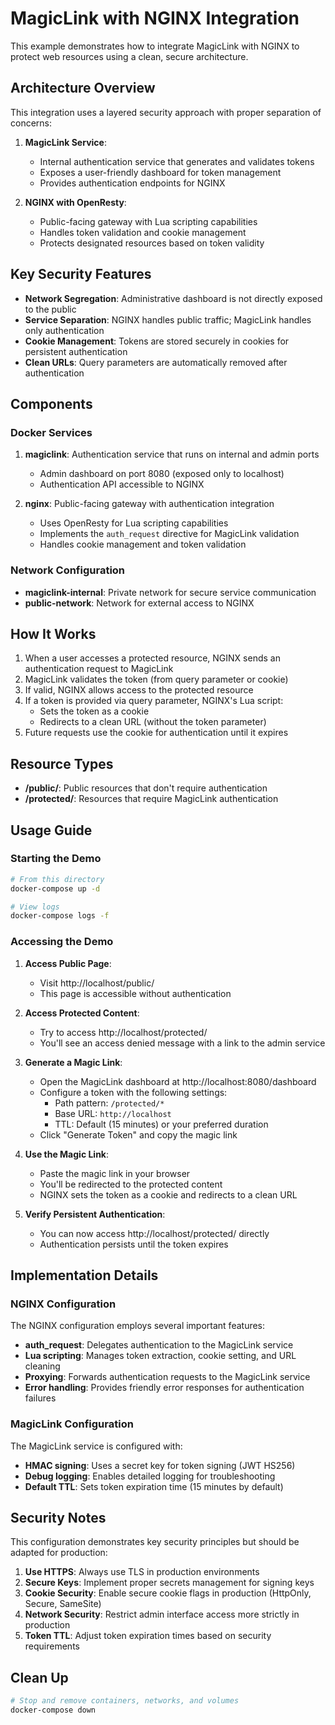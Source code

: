 # MagicLink with NGINX Integration

This example demonstrates how to integrate MagicLink with NGINX to protect web resources using a clean, secure architecture.

## Architecture Overview

This integration uses a layered security approach with proper separation of concerns:

1. **MagicLink Service**: 
   - Internal authentication service that generates and validates tokens
   - Exposes a user-friendly dashboard for token management
   - Provides authentication endpoints for NGINX

2. **NGINX with OpenResty**: 
   - Public-facing gateway with Lua scripting capabilities
   - Handles token validation and cookie management
   - Protects designated resources based on token validity

## Key Security Features

- **Network Segregation**: Administrative dashboard is not directly exposed to the public
- **Service Separation**: NGINX handles public traffic; MagicLink handles only authentication
- **Cookie Management**: Tokens are stored securely in cookies for persistent authentication 
- **Clean URLs**: Query parameters are automatically removed after authentication

## Components

### Docker Services

1. **magiclink**: Authentication service that runs on internal and admin ports
   - Admin dashboard on port 8080 (exposed only to localhost)
   - Authentication API accessible to NGINX

2. **nginx**: Public-facing gateway with authentication integration
   - Uses OpenResty for Lua scripting capabilities
   - Implements the `auth_request` directive for MagicLink validation
   - Handles cookie management and token validation

### Network Configuration

- **magiclink-internal**: Private network for secure service communication
- **public-network**: Network for external access to NGINX

## How It Works

1. When a user accesses a protected resource, NGINX sends an authentication request to MagicLink
2. MagicLink validates the token (from query parameter or cookie)
3. If valid, NGINX allows access to the protected resource
4. If a token is provided via query parameter, NGINX's Lua script:
   - Sets the token as a cookie
   - Redirects to a clean URL (without the token parameter)
5. Future requests use the cookie for authentication until it expires

## Resource Types

- **/public/**: Public resources that don't require authentication
- **/protected/**: Resources that require MagicLink authentication

## Usage Guide

### Starting the Demo

```bash
# From this directory
docker-compose up -d

# View logs
docker-compose logs -f
```

### Accessing the Demo

1. **Access Public Page**: 
   - Visit http://localhost/public/
   - This page is accessible without authentication

2. **Access Protected Content**:
   - Try to access http://localhost/protected/
   - You'll see an access denied message with a link to the admin service

3. **Generate a Magic Link**:
   - Open the MagicLink dashboard at http://localhost:8080/dashboard
   - Configure a token with the following settings:
     - Path pattern: `/protected/*`
     - Base URL: `http://localhost`
     - TTL: Default (15 minutes) or your preferred duration
   - Click "Generate Token" and copy the magic link

4. **Use the Magic Link**:
   - Paste the magic link in your browser
   - You'll be redirected to the protected content
   - NGINX sets the token as a cookie and redirects to a clean URL

5. **Verify Persistent Authentication**:
   - You can now access http://localhost/protected/ directly
   - Authentication persists until the token expires

## Implementation Details

### NGINX Configuration

The NGINX configuration employs several important features:

- **auth_request**: Delegates authentication to the MagicLink service
- **Lua scripting**: Manages token extraction, cookie setting, and URL cleaning
- **Proxying**: Forwards authentication requests to the MagicLink service
- **Error handling**: Provides friendly error responses for authentication failures

### MagicLink Configuration

The MagicLink service is configured with:

- **HMAC signing**: Uses a secret key for token signing (JWT HS256)
- **Debug logging**: Enables detailed logging for troubleshooting
- **Default TTL**: Sets token expiration time (15 minutes by default)

## Security Notes

This configuration demonstrates key security principles but should be adapted for production:

1. **Use HTTPS**: Always use TLS in production environments
2. **Secure Keys**: Implement proper secrets management for signing keys
3. **Cookie Security**: Enable secure cookie flags in production (HttpOnly, Secure, SameSite)
4. **Network Security**: Restrict admin interface access more strictly in production
5. **Token TTL**: Adjust token expiration times based on security requirements

## Clean Up

```bash
# Stop and remove containers, networks, and volumes
docker-compose down
```